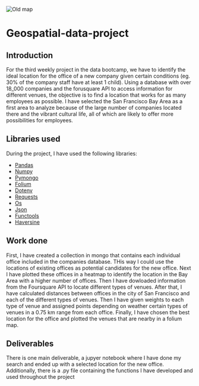 ![Old map](https://www.antiquemapsandprints.com/ekmps/shops/richben90/images/-Plan-de-la-Ville-de-Nangasaki-.-Nagasaki-Japan.-BELLIN-SCHLEY-1756-old-map-406418-p.jpg)

# Geospatial-data-project

## Introduction

For the third weekly project in the data bootcamp, we have to identify the ideal location for the office of a new company given certain conditions (eg. 30% of the company staff have at least 1 child).
Using a database with over 18_000 companies and the forusquare API to access information for different venues, the objective is to find a location that works for as many employees as possible.
I have selected the San Francisco Bay Area as a first area to analyze because of the large number of companies located there and the vibrant cultural life, all of which are likely to offer more possibilities for employees.

## Libraries used

During the project, I have used the following libraries:
- [Pandas](https://pandas.pydata.org/)
- [Numpy](https://numpy.org/doc/1.18/)
- [Pymongo](https://pymongo.readthedocs.io/en/stable/)
- [Folium](https://python-visualization.github.io/folium/)
- [Dotenv](https://www.npmjs.com/package/dotenv)
- [Requests](https://requests.readthedocs.io/en/master/)
- [Os](https://docs.python.org/3/library/os.html)
- [Json](https://docs.python.org/3/library/json.html)
- [Functools](https://docs.python.org/3/library/functools.html)
- [Haversine](https://pypi.org/project/haversine/)

## Work done

First, I have created a collection in mongo that contains each individual office included in the companies database. THis way I could use the locations of existing offices as potential candidates for the new office.
Next I have plotted these offices in a heatmap to identify the location in the Bay Area with a higher number of offices.
Then I have dowloaded information from the Foursquare API to locate different types of venues.
After that, I have calculated distances between offices in the city of San Francisco and each of the different types of venues. Then I have given weights to each type of venue and assigned points depending on weather certain types of venues in a 0.75 km range from each office.
Finally, I have chosen the best location for the office and plotted the venues that are nearby in a folium map.

## Deliverables

There is one main deliverable, a jupyer notebook where I have done my search and ended up with a selected location for the new office.
Additionally, there is a .py file containing the functions I have developed and used throughout the project